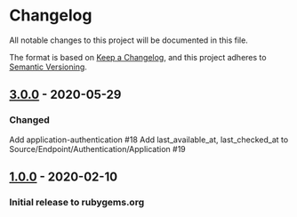 # Changelog
All notable changes to this project will be documented in this file.

The format is based on [Keep a Changelog](https://keepachangelog.com/en/1.0.0/),
and this project adheres to [Semantic Versioning](https://semver.org/spec/v2.0.0.html).

## [3.0.0] - 2020-05-29
### Changed

Add application-authentication #18
Add last_available_at, last_checked_at to Source/Endpoint/Authentication/Application #19

## [1.0.0] - 2020-02-10
### Initial release to rubygems.org

[Unreleased]: https://github.com/RedHatInsights/sources-api-client-ruby/compare/v3.0.0...HEAD
[3.0.0]: https://github.com/RedHatInsights/sources-api-client-ruby/compare/v1.0.0...3.0.0
[1.0.0]: https://github.com/RedHatInsights/sources-api-client-ruby/releases/v1.0.0
